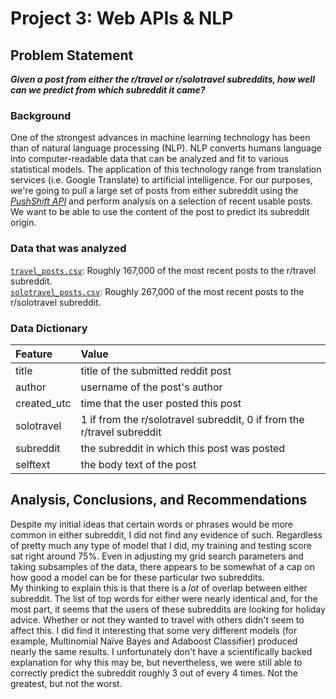 # Project 3: Web APIs & NLP

## Problem Statement
***Given a post from either the r/travel or r/solotravel subreddits, how well can we predict from which subreddit it came?***

### Background
One of the strongest advances in machine learning technology has been than of natural language processing (NLP). NLP converts humans language into computer-readable data that can be analyzed and fit to various statistical models. The application of this technology range from translation services (i.e. Google Translate) to artificial intelligence. For our purposes, we're going to pull a large set of posts from either subreddit using the [*PushShift API*](https://github.com/pushshift/api) and perform analysis on a selection of recent usable posts. We want to be able to use the content of the post to predict its subreddit origin.

### Data that was analyzed
[`travel_posts.csv`](./travel_posts.csv): Roughly 167,000 of the most recent posts to the r/travel subreddit. \
[`solotravel_posts.csv`](./travel_posts.csv): Roughly 267,000 of the most recent posts to the r/solotravel subreddit.

### Data Dictionary
|Feature      | Value                                                                  |
|:------------|:-----------------------------------------------------------------------|
|       title | title of the submitted reddit post                                     |
|      author | username of the post's author                                          |
| created_utc | time that the user posted this post                                    |
|  solotravel | 1 if from the r/solotravel subreddit, 0 if from the r/travel subreddit |
|   subreddit | the subreddit in which this post was posted                            |
|    selftext | the body text of the post                                              |

## Analysis, Conclusions, and Recommendations
Despite my initial ideas that certain words or phrases would be more common in either subreddit, I did not find any evidence of such. Regardless of pretty much any type of model that I did, my training and testing score sat right around 75%. Even in adjusting my grid search parameters and taking subsamples of the data, there appears to be somewhat of a cap on how good a model can be for these particular two subreddits.\
My thinking to explain this is that there is a *lot* of overlap between either subreddit. The list of top words for either were nearly identical and, for the most part, it seems that the users of these subreddits are looking for holiday advice. Whether or not they wanted to travel with others didn't seem to affect this. I did find it interesting that some very different models (for example, Multinomial Naïve Bayes and Adaboost Classifier) produced nearly the same results. I unfortunately don't have a scientifically backed explanation for why this may be, but nevertheless, we were still able to correctly predict the subreddit roughly 3 out of every 4 times. Not the greatest, but not the worst.
